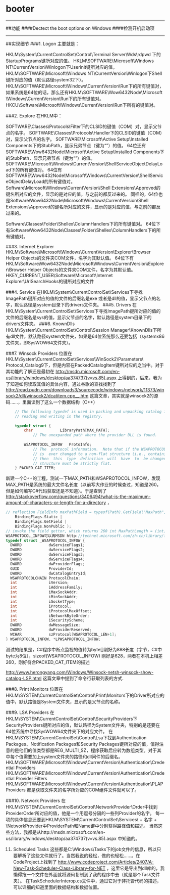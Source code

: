 # booter
* * *
##功能
####Dectect the boot options on Windows
####检测开机启动项
* * *
##实现细节
###1.    Logon
主要就是：

HKLM\System\CurrentControlSet\Control\Terminal Server\Wds\rdpwd
下的StartupPrograms键所对应的值。
HKLM\SOFTWARE\Microsoft\Windows NT\CurrentVersion\Winlogon下Userinit键所对应的值。
HKLM\SOFTWARE\Microsoft\Windows NT\CurrentVersion\Winlogon下Shell键所对应的值（默认路径system32下）。
HKLM\SOFTWARE\Microsoft\Windows\CurrentVersion\Run下的所有键值对，如果系统是64位的话，那么还有HKLM\SOFTWARE\Wow6432Node\Microsoft \Windows\CurrentVersion\Run下的所有键值对。
HKCU\Software\Microsoft\Windows\CurrentVersion\Run下所有的键值对。

###2.	Explore
在HKLM中：

SOFTWARE\Classes\Protocols\Filter下的CLSID的键值（COM）对，显示父节点的名字。
SOFTWARE\Classes\Protocols\Handler下的CLSID的键值（COM）对，显示父节点的名字。
SOFTWARE\Microsoft\Active Setup\Installed Components下的StubPath，显示兄弟节点（键为“”）的值。
64位还有SOFTWARE\Wow6432Node\Microsoft\Active Setup\Installed Components下的StubPath，显示兄弟节点（键为“”）的值。
SOFTWARE\Microsoft\Windows\CurrentVersion\ShellServiceObjectDelayLoad下的所有键值对。
64位有SOFTWARE\Wow6432Node\Microsoft\Windows\CurrentVersion\ShellServiceObjectDelayLoad的所有键值对。
Software\Microsoft\Windows\CurrentVersion\Shell Extensions\Approved的键名所对应的文件，显示的是对应的值，与之前的都反过来的。
同样的，64位也是Software\Wow6432Node\Microsoft\Windows\CurrentVersion\Shell Extensions\Approved的键名所对应的文件，显示的是对应的值，与之前的都反过来的。

Software\Classes\Folder\Shellex\ColumnHandlers下的所有键值对。
64位下有Software\Wow6432Node\Classes\Folder\Shellex\ColumnHandlers下的所有键值对。

###3.	Internet Explorer
HKLM\Software\Microsoft\Windows\CurrentVersion\Explorer\Browser Helper Objects的文件夹COM文件，名字为其默认值。
64位下有HKLM\Software\Wow6432Node\Microsoft\Windows\CurrentVersion\Explorer\Browser Helper Objects的文件夹COM文件，名字为其默认值。
HKEY_CURRENT_USER\Software\Microsoft\Internet Explorer\UrlSearchHooks的键所对应的文件

###4.	Service
在HKLM\System\CurrentControlSet\Services下寻找ImagePath键所对应的值的文件的后缀名是exe 或者是dll的值，显示父节点的名字，默认路径是system目录下的drivers文件夹。
###5.	Drivers
在HKLM\System\CurrentControlSet\Services下寻找ImagePath键所对应的值的文件的后缀名是sys的值，显示父节点的名字，默认路径是system目录下的drivers文件夹。
###6.	KnownDlls
HKLM\System\CurrentControlSet\Control\Session Manager\KnownDlls下所有dll文件，默认路径system文件夹，如果是64位系统那么还要包括（systemx86文件夹，即SysWOW64文件夹）。

###7.	Winsock Providers
位置在HKLM\System\CurrentControlSet\Services\WinSock2\Parameters\ Protocol_Catalog9下，但是内容在PackedCatalogItem键所对应的之当中。对于其功能的了解还是最初在
http://msdn.microsoft.com/en-us/library/windows/desktop/aa374737(v=vs.85).aspx
上得到的，后来，我为了知道如何读取其值的具体内容，通过谷歌的查找找到了
http://read.pudn.com/downloads3/sourcecode/windows/network/11373/winsock2/dll/winsock2/dcatitem.cpp__.htm
这篇文章，其实就是winsock2的源码……，里面读到了这么一个数据结构（C++）
```c
	// The following typedef is used in packing and unpacking catalog item data for   
	// reading and writing in the registry.   
	   
	typedef struct {   
	    char            LibraryPath[MAX_PATH];   
	        // The unexpanded path where the provider DLL is found.   
	   
	    WSAPROTOCOL_INFOW   ProtoInfo;   
	        // The  protocol information.  Note that if the WSAPROTOCOL_INFOW structure   
	        // is  ever changed to a non-flat structure (i.e., containing pointers)   
	        // then  this  type  definition  will  have  to  be changed, since this   
	        // structure must be strictly flat.   
	} PACKED_CAT_ITEM;  
```
新建一个C++的工程，测试一下MAX_PATH和WSAPROTOCOL_INFOW，发现MAX_PATH是系统的最大文件名长度（以前写大作业的时候查过，知道是260，但是如何编写C#代码获取还是不知道）。于是查到了
http://stackoverflow.com/questions/3406494/what-is-the-maximum-amount-of-characters-or-length-for-a-directory
，
```c
// reflection FieldInfo maxPathField = typeof(Path).GetField("MaxPath", 
    BindingFlags.Static | 
    BindingFlags.GetField | 
    BindingFlags.NonPublic ); 
// invoke the field gettor, which returns 260 int MaxPathLength = (int) maxPathField.GetValue(null);
WSAPROTOCOL_INFOW可以再MSDN http://technet.microsoft.com/zh-cn/library/ff565963上查到其结构：
typedef struct _WSAPROTOCOL_INFOW {
  DWORD            dwServiceFlags1;
  DWORD            dwServiceFlags2;
  DWORD            dwServiceFlags3;
  DWORD            dwServiceFlags4;
  DWORD            dwProviderFlags;
  GUID             ProviderId;
  DWORD            dwCatalogEntryId;
  WSAPROTOCOLCHAIN ProtocolChain;
  int              iVersion;
  int              iAddressFamily;
  int              iMaxSockAddr;
  int              iMinSockAddr;
  int              iSocketType;
  int              iProtocol;
  int              iProtocolMaxOffset;
  int              iNetworkByteOrder;
  int              iSecurityScheme;
  DWORD            dwMessageSize;
  DWORD            dwProviderReserved;
  WCHAR            szProtocol[WSAPROTOCOL_LEN+1];
} WSAPROTOCOL_INFOW, *LPWSAPROTOCOL_INFOW;
```
测试的结果是，C#程序中断点监视的值转为byte[]刚好为888长度（字节，C#中byte为8位），sizeof(WSAPROTOCOL_INFOW) 刚好是628，两者在本机上相差260，刚好符合PACKED_CAT_ITEM的描述

http://www.herongyang.com/Windows/Winsock-netsh-winsock-show-catalog-LSP.html 这篇文章中提到了命令行获取列表的方式.

###8.    Print Monitors
位置在HKLM\SYSTEM\CurrentControlSet\Control\Print\Monitors下的Driver所对应的值中，默认路径是System文件夹，显示的是父节点的名称。

###9.	LSA Providers
在HKLM\SYSTEM\CurrentControlSet\Control\SecurityProviders下SecurityProviders键所对应的值，默认路径为System文件夹，特别的是还要在64位系统中寻找SysWOW64文件夹下的对应文件。
在HKLM\SYSTEM\CurrentControlSet\Control\Lsa下找到Authentication Packages、Notification Packages和Security Packages键所对应的值，值得注意的是他们的值类型都是REG_MULTI_SZ，程序获取后应转为数组类型。对于其中每个值需要加上system文件夹的路径和dll问件的后缀名。
HKLM\SOFTWARE\Microsoft\Windows\CurrentVersion\Authentication\Credential Providers
HKLM\SOFTWARE\Microsoft\Windows\CurrentVersion\Authentication\Credential Provider Filters
HKLM\SOFTWARE\Microsoft\Windows\CurrentVersion\Authentication\PLAP Providers
都是获取文件夹的名字所对应的COM组件文件就可以了。

###10.	 Network Providers
在HKLM\SYSTEM\CurrentControlSet\Control\NetworkProvider\Order中找到ProviderOrder所对应的值，他是一个用逗号分隔的一些列Provider的名字。
每一项的具体信息还要到HKLM\SYSTEM\CurrentControlSet\Services\ + 名字 + \NetworkProvider中ProviderPath和Name键中分别获得路径值和描述。
当然这些方法，我都是从http://msdn.microsoft.com/en-us/library/windows/desktop/aa374737(v=vs.85).aspx
中知道的。

11.	Scheduled Tasks
这些都是C:\Windows\Tasks下的job文件的信息，所以只要解析了这些文件就行了。当然我说的轻松，做的也轻松……。在CodeProject上找到了
http://www.codeproject.com/Articles/2407/A-New-Task-Scheduler-Class-Library-for-NET
，这里它是导出到dll库的，我懒得拖一个文件在外面就将源码复制到了我的程序中去（就是那个Task文件夹）。
在TaskSchedulerInterop.cs文件中，通过它对于非托管代码的描述，可以详细的知道里面的数据结构和数据位置。

